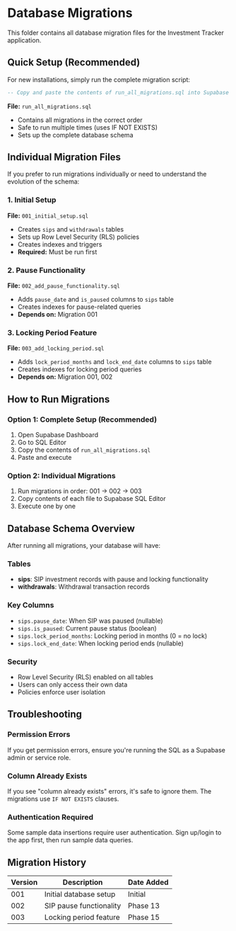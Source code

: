 # Database Migrations

This folder contains all database migration files for the Investment Tracker application.

## Quick Setup (Recommended)

For new installations, simply run the complete migration script:

```sql
-- Copy and paste the contents of run_all_migrations.sql into Supabase SQL Editor
```

**File:** `run_all_migrations.sql`
- Contains all migrations in the correct order
- Safe to run multiple times (uses IF NOT EXISTS)
- Sets up the complete database schema

## Individual Migration Files

If you prefer to run migrations individually or need to understand the evolution of the schema:

### 1. Initial Setup
**File:** `001_initial_setup.sql`
- Creates `sips` and `withdrawals` tables
- Sets up Row Level Security (RLS) policies
- Creates indexes and triggers
- **Required:** Must be run first

### 2. Pause Functionality
**File:** `002_add_pause_functionality.sql`
- Adds `pause_date` and `is_paused` columns to `sips` table
- Creates indexes for pause-related queries
- **Depends on:** Migration 001

### 3. Locking Period Feature
**File:** `003_add_locking_period.sql`
- Adds `lock_period_months` and `lock_end_date` columns to `sips` table
- Creates indexes for locking period queries
- **Depends on:** Migration 001, 002

## How to Run Migrations

### Option 1: Complete Setup (Recommended)
1. Open Supabase Dashboard
2. Go to SQL Editor
3. Copy the contents of `run_all_migrations.sql`
4. Paste and execute

### Option 2: Individual Migrations
1. Run migrations in order: 001 → 002 → 003
2. Copy contents of each file to Supabase SQL Editor
3. Execute one by one

## Database Schema Overview

After running all migrations, your database will have:

### Tables
- **sips**: SIP investment records with pause and locking functionality
- **withdrawals**: Withdrawal transaction records

### Key Columns
- `sips.pause_date`: When SIP was paused (nullable)
- `sips.is_paused`: Current pause status (boolean)
- `sips.lock_period_months`: Locking period in months (0 = no lock)
- `sips.lock_end_date`: When locking period ends (nullable)

### Security
- Row Level Security (RLS) enabled on all tables
- Users can only access their own data
- Policies enforce user isolation

## Troubleshooting

### Permission Errors
If you get permission errors, ensure you're running the SQL as a Supabase admin or service role.

### Column Already Exists
If you see "column already exists" errors, it's safe to ignore them. The migrations use `IF NOT EXISTS` clauses.

### Authentication Required
Some sample data insertions require user authentication. Sign up/login to the app first, then run sample data queries.

## Migration History

| Version | Description | Date Added |
|---------|-------------|------------|
| 001 | Initial database setup | Initial |
| 002 | SIP pause functionality | Phase 13 |
| 003 | Locking period feature | Phase 15 |
